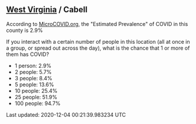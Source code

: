 
## [West Virginia](/united-states/west-virginia) / Cabell

According to [MicroCOVID.org](http://microcovid.org),
the "Estimated Prevalence" of COVID in this county is 2.9%

If you interact with a certain number of people in this location
(all at once in a group, or spread out across the day), what is the chance that
1 or more of them has COVID?

- 1 person: 2.9%
- 2 people: 5.7%
- 3 people: 8.4%
- 5 people: 13.6%
- 10 people: 25.4%
- 25 people: 51.9%
- 100 people: 94.7%

Last updated: 2020-12-04 00:21:39.983234 UTC
